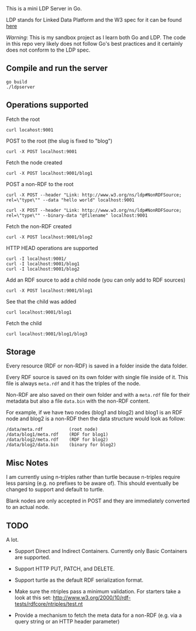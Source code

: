 This is a mini LDP Server in Go.

LDP stands for Linked Data Platform and the W3 spec for it can be found [here]( http://www.w3.org/TR/ldp/)

*Warning*: This is my sandbox project as I learn both Go and LDP. The code in this repo very likely does not follow Go's best practices and it certainly does not conform to the LDP spec.


## Compile and run the server
    go build
    ./ldpserver


## Operations supported
Fetch the root

    curl locahost:9001

POST to the root (the slug is fixed to "blog")

    curl -X POST localhost:9001

Fetch the node created

    curl -X POST localhost:9001/blog1

POST a non-RDF to the root

    curl -X POST --header "Link: http://www.w3.org/ns/ldp#NonRDFSource; rel=\"type\"" --data "hello world" localhost:9001

    curl -X POST --header "Link: http://www.w3.org/ns/ldp#NonRDFSource; rel=\"type\"" --binary-data "@filename" localhost:9001

Fetch the non-RDF created

    curl -X POST localhost:9001/blog2

HTTP HEAD operations are supported

    curl -I localhost:9001/
    curl -I localhost:9001/blog1
    curl -I localhost:9001/blog2

Add an RDF source to add a child node (you can only add to RDF sources)

    curl -X POST localhost:9001/blog1

See that the child was added

    curl localhost:9001/blog1

Fetch the child

    curl localhost:9001/blog1/blog3


## Storage
Every resource (RDF or non-RDF) is saved in a folder inside the data folder.

Every RDF source is saved on its own folder with single file inside of it. This file is always `meta.rdf` and it has the triples of the node.

Non-RDF are also saved on their own folder and with a `meta.rdf` file for their metadata but also a file `data.bin` with the non-RDF content.

For example, if we have two nodes (blog1 and blog2) and blog1 is an RDF node and blog2 is a non-RDF then the data structure would look as follow:

    /data/meta.rdf          (root node)
    /data/blog1/meta.rdf    (RDF for blog1)
    /data/blog2/meta.rdf    (RDF for blog2)
    /data/blog2/data.bin    (binary for blog2)


## Misc Notes
I am currently using n-triples rather than turtle because n-triples require less parsing (e.g. no prefixes to be aware of). This should eventually be changed to support and default to turtle.

Blank nodes are only accepted in POST and they are immediately converted to an actual node.


## TODO
A lot. 

* Support Direct and Indirect Containers. Currently only Basic Containers are supported.

* Support HTTP PUT, PATCH, and DELETE. 

* Support turtle as the default RDF serialization format.

* Make sure the ntriples pass a minimum validation. For starters take a look at this set: http://www.w3.org/2000/10/rdf-tests/rdfcore/ntriples/test.nt

* Provide a mechanism to fetch the meta data for a non-RDF (e.g. via a query string or an HTTP header parameter)




